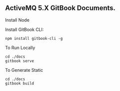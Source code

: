  
## ActiveMQ 5.X GitBook Documents.

Install Node
 
Install GitBook CLI:
 
```npm install gitbook-cli -g```
 
 
To Run Locally
 
```
cd ./docs
gitbook serve
``` 

To Generate Static 

```
cd ./docs
gitbook build
``` 


 
 